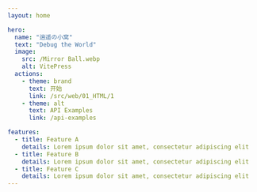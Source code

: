 ```yaml
---
layout: home

hero:
  name: "逍遥の小窝"
  text: "Debug the World"
  image:
    src: /Mirror Ball.webp
    alt: VitePress
  actions:
    - theme: brand
      text: 开始
      link: /src/web/01_HTML/1
    - theme: alt
      text: API Examples
      link: /api-examples

features:
  - title: Feature A
    details: Lorem ipsum dolor sit amet, consectetur adipiscing elit
  - title: Feature B
    details: Lorem ipsum dolor sit amet, consectetur adipiscing elit
  - title: Feature C
    details: Lorem ipsum dolor sit amet, consectetur adipiscing elit
---
```


[//]: # (首页文字下划线)
<HomeUnderline />

[//]: # (首页欢呼特效)
<confetti />
